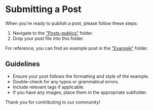 # Submitting a Post

When you're ready to publish a post, please follow these steps:

1. Navigate to the ["Posts-publics"](#) folder.
2. Drop your post file into this folder.

For reference, you can find an example post in the ["Example"](#) folder.

## Guidelines

- Ensure your post follows the formatting and style of the example.
- Double-check for any typos or grammatical errors.
- Include relevant tags if applicable.
- If you have any images, place them in the appropriate subfolder.

Thank you for contributing to our community!